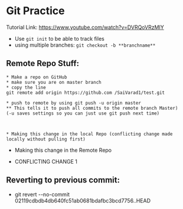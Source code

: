 # Git Practice

Tutorial Link: https://www.youtube.com/watch?v=DVRQoVRzMIY

* Use `git init` to be able to track files 
* using multiple branches: `git checkout -b **branchname**`

## Remote Repo Stuff:
    * Make a repo on GitHub
    * make sure you are on master branch
    * copy the line 
    git remote add origin https://github.com /SaiVarad1/test.git

    * push to remote by using git push -u origin master
    ** This tells it to push all commits to the remote branch Master)
    (-u saves settings so you can just use git push next time)



    * Making this change in the local Repo (conflicting change made locally without pulling first)

* Making this change in the Remote Repo

* CONFLICTING CHANGE 1 

## Reverting to previous commit:
* git revert --no-commit 02119cdbdb4db640fc51ab0681bdafbc3bcd7756..HEAD

